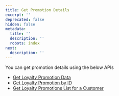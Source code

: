 ```yaml
---
title: Get Promotion Details
excerpt: ''
deprecated: false
hidden: false
metadata:
  title: ''
  description: ''
  robots: index
next:
  description: ''
---
```

You can get promotion details using the below APIs

* [Get Loyalty Promotion Data](https://docs.capillarytech.com/reference/get-promotion-data)
* [Get Loyalty Promotion by ID](https://docs.capillarytech.com/reference/get-promotion-by-id)
* [Get Loyalty Promotions List for a Customer](https://docs.capillarytech.com/reference/get-promotion-data-list-for-a-customer)
